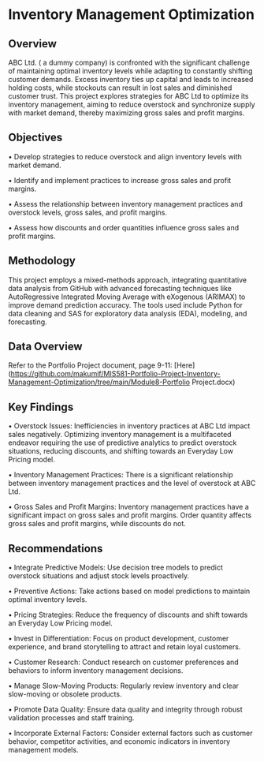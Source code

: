 # Inventory Management Optimization

## Overview

ABC Ltd. ( a dummy company) is confronted with the significant challenge of maintaining optimal inventory levels while adapting to constantly shifting customer demands. Excess inventory ties up capital and leads to increased holding costs, while stockouts can result in lost sales and diminished customer trust. This project explores strategies for ABC Ltd to optimize its inventory management, aiming to reduce overstock and synchronize supply with market demand, thereby maximizing gross sales and profit margins.

## Objectives

•	Develop strategies to reduce overstock and align inventory levels with market demand.

•	Identify and implement practices to increase gross sales and profit margins.

•	Assess the relationship between inventory management practices and overstock levels, gross sales, and profit margins.

•	Assess how discounts and order quantities influence gross sales and profit margins.

## Methodology

This project employs a mixed-methods approach, integrating quantitative data analysis from GitHub with advanced forecasting techniques like AutoRegressive Integrated Moving Average with eXogenous (ARIMAX) to improve demand prediction accuracy. The tools used include Python for data cleaning and SAS for exploratory data analysis (EDA), modeling, and forecasting.

## Data Overview

Refer to the Portfolio Project document, page 9-11: [Here](https://github.com/makumif/MIS581-Portfolio-Project-Inventory-Management-Optimization/tree/main/Module8-Portfolio Project.docx)

## Key Findings

•	Overstock Issues: Inefficiencies in inventory practices at ABC Ltd impact sales negatively. Optimizing inventory management is a multifaceted endeavor requiring the use of predictive analytics to predict overstock situations, reducing discounts, and shifting towards an Everyday Low Pricing model.

•	Inventory Management Practices: There is a significant relationship between inventory management practices and the level of overstock at ABC Ltd.

•	Gross Sales and Profit Margins: Inventory management practices have a significant impact on gross sales and profit margins. Order quantity affects gross sales and profit margins, while discounts do not.

## Recommendations

•	Integrate Predictive Models: Use decision tree models to predict overstock situations and adjust stock levels proactively.

•	Preventive Actions: Take actions based on model predictions to maintain optimal inventory levels.

•	Pricing Strategies: Reduce the frequency of discounts and shift towards an Everyday Low Pricing model.

•	Invest in Differentiation: Focus on product development, customer experience, and brand storytelling to attract and retain loyal customers.

•	Customer Research: Conduct research on customer preferences and behaviors to inform inventory management decisions.

•	Manage Slow-Moving Products: Regularly review inventory and clear slow-moving or obsolete products.

•	Promote Data Quality: Ensure data quality and integrity through robust validation processes and staff training.

•	Incorporate External Factors: Consider external factors such as customer behavior, competitor activities, and economic indicators in inventory management models.




